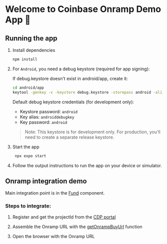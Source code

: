 # Welcome to Coinbase Onramp Demo App 👋

## Running the app

1. Install dependencies

   ```bash
   npm install
   ```

2. For `Android`, you need a debug keystore (required for app signing):
   
   If debug.keystore doesn't exist in android/app, create it:
   ```bash
   cd android/app
   keytool -genkey -v -keystore debug.keystore -storepass android -alias androiddebugkey -keypass android -keyalg RSA -keysize 2048 -validity 10000
   ```
   
   Default debug keystore credentials (for development only):
   - Keystore password: `android`
   - Key alias: `androiddebugkey`
   - Key password: `android`

   > Note: This keystore is for development only. For production, you'll need to create a separate release keystore.

3. Start the app

   ```bash
    npx expo start
   ```
4. Follow the output instructions to run the app on your device or simulator.


## Onramp integration demo
Main integration point is in the [Fund](./components/Fund/Fund.tsx) component.


### Steps to integrate:

1. Register and get the projectId from the [CDP portal](https://cdp.coinbase.com/projects)

2. Assemble the Onramp URL with the [getOnrampBuyUrl](./utils/getOnrampUrl.ts) function

3. Open the browser with the Onramp URL





